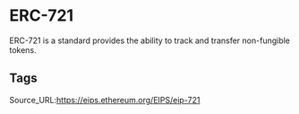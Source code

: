 # ERC-721
ERC-721 is a standard provides the ability to track and transfer non-fungible tokens.
## Tags
Source_URL:https://eips.ethereum.org/EIPS/eip-721
